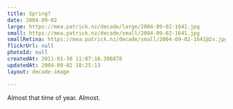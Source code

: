 ```yaml
---
title: Spring?
date: 2004-09-02
large: https://mea.patrick.nz/decade/large/2004-09-02-1641.jpg
small: https://mea.patrick.nz/decade/small/2004-09-02-1641.jpg
smallRetina: https://mea.patrick.nz/decade/small/2004-09-02-1641@2x.jpg
flickrUrl: null
photoId: null
createdAt: 2011-01-30 11:07:16.396878
updatedAt: 2004-09-02 18:25:13
layout: decade-image

---
```

Almost that time of year. Almost.
